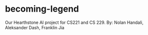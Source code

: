 # becoming-legend
Our Hearthstone AI project for CS221 and CS 229.
By: Nolan Handali, Aleksander Dash, Franklin Jia
